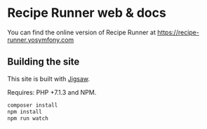 # Recipe Runner web & docs

You can find the online version of Recipe Runner at https://recipe-runner.yosymfony.com

## Building the site

This site is built with [Jigsaw](https://jigsaw.tighten.co/).

Requires: PHP +7.1.3 and NPM.

```bash
composer install
npm install
npm run watch
```
